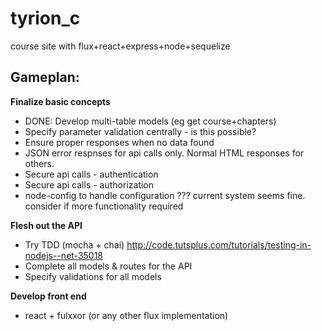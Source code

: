 # tyrion_c
course site with flux+react+express+node+sequelize

Gameplan:
---------

**Finalize basic concepts**
- DONE: Develop multi-table models (eg get course+chapters)
- Specify parameter validation centrally - is this possible?
- Ensure proper responses when no data found
- JSON error respnses for api calls only. Normal HTML responses for others.
- Secure api calls - authentication
- Secure api calls - authorization
- node-config to handle configuration ??? current system seems fine. consider if more functionality required

**Flesh out the API**
- Try TDD (mocha + chai) http://code.tutsplus.com/tutorials/testing-in-nodejs--net-35018
- Complete all models & routes for the API
- Specify validations for all models

**Develop front end**
- react + fulxxor (or any other flux implementation)

